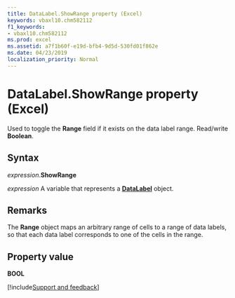 ```yaml
---
title: DataLabel.ShowRange property (Excel)
keywords: vbaxl10.chm582112
f1_keywords:
- vbaxl10.chm582112
ms.prod: excel
ms.assetid: a7f1b60f-e19d-bfb4-9d5d-530fd01f862e
ms.date: 04/23/2019
localization_priority: Normal
---
```



# DataLabel.ShowRange property (Excel)

Used to toggle the **Range** field if it exists on the data label range. Read/write **Boolean**.


## Syntax

_expression_.**ShowRange**

_expression_ A variable that represents a **[DataLabel](excel.datalabel(object).md)** object.


## Remarks

The **Range** object maps an arbitrary range of cells to a range of data labels, so that each data label corresponds to one of the cells in the range.


## Property value

**BOOL**




[!include[Support and feedback](~/includes/feedback-boilerplate.md)]